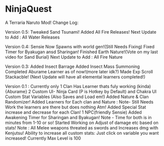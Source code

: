 # NinjaQuest
A Terraria Naruto Mod!
Change Log:

Version 0.5:
Tweaked Sand Tsunami!
Added All Fire Releases!
Next Update to Add : All Water Releases

Version 0.4:
Sensie Now Spawns with world gen!(Still Needs Fixing)
Fixed Timer for Byakugan ansd Sharingan!
Finished Earth Nature!{Vote on my last video for Sand Burial}
Next Update to Add : All Fire Nature


Version 0.3:
Added Insect Barrage
Added Insect Mass Summoning
Completed Aburame Learner as of now!(more later idk?)
Made Exp Scroll Stackacble!
(Next Update will have all elemental learners completed!)

Version 0.1 :
Currently only 1 Clan Has Learner thats fuly working (kinda) {Aburame}
2 Custom UI- Ninja Card (P is Hotkey by Default) and Chakra UI
Custom Stat Variables (Also Saves and Load em!)
Added Nature & Clan Randomizer!
Added Learners for Each clan and Nature :
Note- Still Needs Work the learners are there but does nothing Atm!
Added Special Stat increase and decrease for each Clan!
1 NPC(friendly Sensie)
Added Awakening Timer for Sharingan and Byakugan!
Note - Time for both is in minutes from 1-10 or so!
Started Working on Adjust of damage etc based on stats!
Note : All Melee weapons threated as swords and Increases dmg with Kenjutsu!
Ability to increase all custom stats: Just click on variable you want increased!
Currently Max Level is 100
